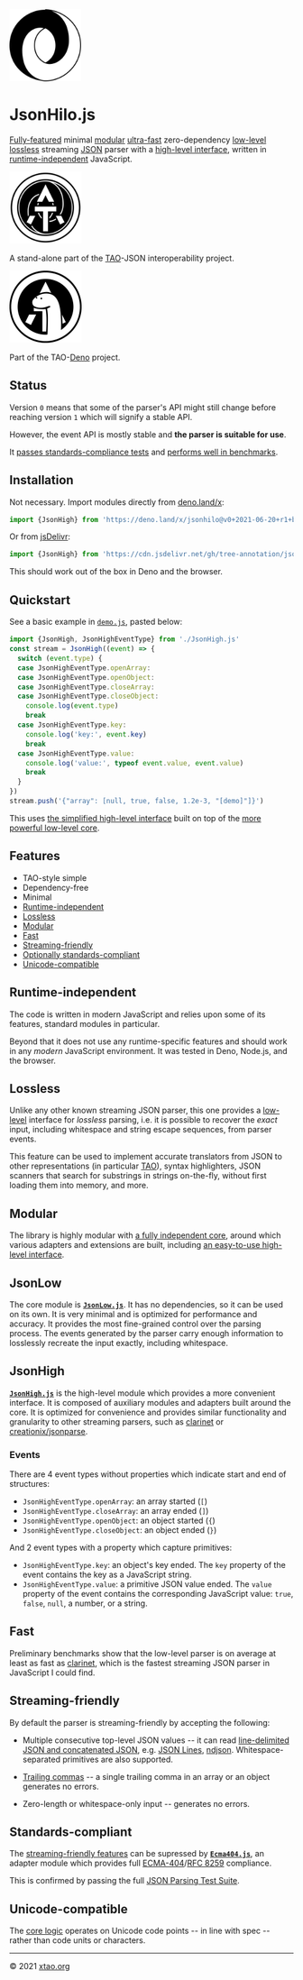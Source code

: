 <img src="logo.png" alt="logo" height="128" />

# JsonHilo.js

[Fully-featured](#features) minimal [modular](#modular) [ultra-fast](#fast) zero-dependency [low-level](#jsonlow) [lossless](#lossless) streaming [JSON](https://json.org) parser with a [high-level interface](#jsonhigh), written in [runtime-independent](#runtime-independent) JavaScript.

<!-- Ultra-fast zero-dependency fully-featured minimal modular low-level lossless streaming [JSON](https://json.org) parser with a high-level interface, written in JavaScript. -->

<img src="tao-json.png" alt="tao-json-logo" height="128" />

A stand-alone part of the [TAO](https://xtao.org)-JSON interoperability project.

<img src="tao-deno.png" alt="tao-deno-logo" height="128" />

Part of the TAO-[Deno](https://deno.land/) project.

## Status

Version `0` means that some of the parser's API might still change before reaching version `1` which will signify a stable API.

However, the event API is mostly stable and **the parser is suitable for use**.

It [passes standards-compliance tests](#standards-compliant) and [performs well in benchmarks](#fast).

## Installation

Not necessary. Import modules directly from [deno.land/x](https://deno.land/x):

```js
import {JsonHigh} from 'https://deno.land/x/jsonhilo@v0+2021-06-20+r1+beta/mod.js'
```

Or from [jsDelivr](https://www.jsdelivr.com/):

```js
import {JsonHigh} from 'https://cdn.jsdelivr.net/gh/tree-annotation/jsonhilo@v0+2021-06-20+r1+beta/mod.js'
```

This should work out of the box in Deno and the browser.

<!-- An easy alternative that will work for all environments is to copy and use [`jsonhilo.bundle.js`](jsonhilo.bundle.js), e.g.:

```
curl https://raw.githubusercontent.com/tree-annotation/json-stream-js/jsonhilo.bundle.js > jsonhilo.bundle.js
```

and then:

```js
import {JsonHigh} from 'jsonhilo.bundle.js'
```

The bundle was obtained with [`deno bundle`](https://deno.land/manual/tools/bundler) and exports the same modules as [`mod.js`](mod.js), all dependencies included. -->

## Quickstart

See a basic example in [`demo.js`](demo.js), pasted below:

```js
import {JsonHigh, JsonHighEventType} from './JsonHigh.js'
const stream = JsonHigh((event) => {
  switch (event.type) {
  case JsonHighEventType.openArray:
  case JsonHighEventType.openObject:
  case JsonHighEventType.closeArray:
  case JsonHighEventType.closeObject:
    console.log(event.type)
    break
  case JsonHighEventType.key:
    console.log('key:', event.key)
    break
  case JsonHighEventType.value:
    console.log('value:', typeof event.value, event.value)
    break
  }
})
stream.push('{"array": [null, true, false, 1.2e-3, "[demo]"]}')
```

This uses [the simplified high-level interface](#jsonhigh) built on top of the [more powerful low-level core](#jsonlow).

## Features

* TAO-style simple
* Dependency-free
* Minimal
* [Runtime-independent](#runtime-independent)
* [Lossless](#lossless)
* [Modular](#modular)
* [Fast](#fast)
* [Streaming-friendly](#streaming-friendly)
* [Optionally standards-compliant](#standards-compliant)
* [Unicode-compatible](#unicode-compatible)

## Runtime-independent

The code is written in modern JavaScript and relies upon some of its features, standard modules in particular.

Beyond that it does not use any runtime-specific features and should work in any *modern* JavaScript environment. It was tested in Deno, Node.js, and the browser.

## Lossless

Unlike any other known streaming JSON parser, this one provides a [low-level](#jsonlow) interface for *lossless* parsing, i.e. it is possible to recover the *exact* input, including whitespace and string escape sequences, from parser events.

This feature can be used to implement accurate translators from JSON to other representations (in particular [TAO](https://xtao.org)), syntax highlighters, JSON scanners that search for substrings in strings on-the-fly, without first loading them into memory, and more.

## Modular

The library is highly modular with [a fully independent core](#jsonlow), around which various adapters and extensions are built, including [an easy-to-use high-level interface](#jsonhigh).

## JsonLow

The core module is [**`JsonLow.js`**](JsonLow.js). It has no dependencies, so it can be used on its own. It is very minimal and is optimized for performance and accuracy. It provides the most fine-grained control over the parsing process. The events generated by the parser carry enough information to losslessly recreate the input exactly, including whitespace.

## JsonHigh

[**`JsonHigh.js`**](JsonHigh.js) is the high-level module which provides a more convenient interface. It is composed of auxiliary modules and adapters built around the core. It is optimized for convenience and provides similar functionality and granularity to other streaming parsers, such as [clarinet](https://github.com/dscape/clarinet) or [creationix/jsonparse](https://github.com/creationix/jsonparse).

### Events

There are 4 event types without properties which indicate start and end of structures:

* `JsonHighEventType.openArray`: an array started (`[`)
* `JsonHighEventType.closeArray`: an array ended (`]`)
* `JsonHighEventType.openObject`: an object started (`{`)
* `JsonHighEventType.closeObject`: an object ended (`}`)

And 2 event types with a property which capture primitives:

* `JsonHighEventType.key`: an object's key ended. The `key` property of the event contains the key as a JavaScript string.
* `JsonHighEventType.value`: a primitive JSON value ended. The `value` property of the event contains the corresponding JavaScript value: `true`, `false`, `null`, a number, or a string.

## Fast

Preliminary benchmarks show that the low-level parser is on average at least as fast as [clarinet](https://github.com/dscape/clarinet), which is the fastest streaming JSON parser in JavaScript I could find.

## Streaming-friendly

By default the parser is streaming-friendly by accepting the following:

* Multiple consecutive top-level JSON values -- it can read [line-delimited JSON and concatenated JSON](https://en.wikipedia.org/wiki/JSON_streaming), e.g. [JSON Lines](https://jsonlines.org/), [ndjson](http://ndjson.org/). Whitespace-separated primitives are also supported.

* [Trailing commas](https://developer.mozilla.org/en-US/docs/Web/JavaScript/Reference/Trailing_commas) -- a single trailing comma in an array or an object generates no errors.

* Zero-length or whitespace-only input -- generates no errors.

## Standards-compliant

The [streaming-friendly features](#streaming-friendly) can be supressed by [**`Ecma404.js`**](Ecma404.js), an adapter module which provides full [ECMA-404](https://www.ecma-international.org/wp-content/uploads/ECMA-404_2nd_edition_december_2017.pdf)/[RFC 8259](https://datatracker.ietf.org/doc/html/rfc8259) compliance.

This is confirmed by passing the full [JSON Parsing Test Suite](https://github.com/nst/JSONTestSuite).

## Unicode-compatible

The [core logic](#jsonlow) operates on Unicode code points -- in line with spec -- rather than code units or characters.

***

© 2021 [xtao.org](https://xtao.org)